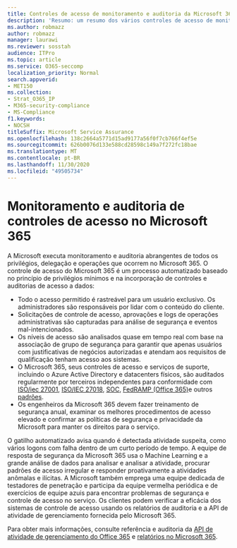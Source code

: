 ```yaml
---
title: Controles de acesso de monitoramento e auditoria da Microsoft 365
description: 'Resumo: um resumo dos vários controles de acesso de monitoramento e auditoria disponíveis no Microsoft 365.'
ms.author: robmazz
author: robmazz
manager: laurawi
ms.reviewer: sosstah
audience: ITPro
ms.topic: article
ms.service: O365-seccomp
localization_priority: Normal
search.appverid:
- MET150
ms.collection:
- Strat_O365_IP
- M365-security-compliance
- MS-Compliance
f1.keywords:
- NOCSH
titleSuffix: Microsoft Service Assurance
ms.openlocfilehash: 138c2664a5771d15ad9177a56f0f7cb766f4ef5e
ms.sourcegitcommit: 626b0076d133e588cd28598c149a7f272fc18bae
ms.translationtype: MT
ms.contentlocale: pt-BR
ms.lasthandoff: 11/30/2020
ms.locfileid: "49505734"
---
```

# <a name="monitoring-and-auditing-access-controls-in-microsoft-365"></a>Monitoramento e auditoria de controles de acesso no Microsoft 365

A Microsoft executa monitoramento e auditoria abrangentes de todos os privilégios, delegação e operações que ocorrem no Microsoft 365. O controle de acesso do Microsoft 365 é um processo automatizado baseado no princípio de privilégios mínimos e na incorporação de controles e auditorias de acesso a dados:

- Todo o acesso permitido é rastreável para um usuário exclusivo. Os administradores são responsáveis por lidar com o conteúdo do cliente.
- Solicitações de controle de acesso, aprovações e logs de operações administrativas são capturadas para análise de segurança e eventos mal-intencionados.
- Os níveis de acesso são analisados quase em tempo real com base na associação de grupo de segurança para garantir que apenas usuários com justificativas de negócios autorizadas e atendam aos requisitos de qualificação tenham acesso aos sistemas.
- O Microsoft 365, seus controles de acesso e serviços de suporte, incluindo o Azure Active Directory e datacenters físicos, são auditados regularmente por terceiros independentes para conformidade com [ISO/iec 27001](https://www.microsoft.com/TrustCenter/Compliance/iso-iec-27001), [ISO/IEC 27018](https://www.microsoft.com/TrustCenter/Compliance/iso-iec-27018), [SOC](https://www.microsoft.com/TrustCenter/Compliance/SOC), [FedRAMP (Office 365)](https://www.microsoft.com/TrustCenter/Compliance/FedRAMP)e outros [padrões](https://www.microsoft.com/TrustCenter/Compliance?service=Office#Icons).
- Os engenheiros da Microsoft 365 devem fazer treinamento de segurança anual, examinar os melhores procedimentos de acesso elevado e confirmar as políticas de segurança e privacidade da Microsoft para manter os direitos para o serviço.

O gatilho automatizado avisa quando é detectada atividade suspeita, como vários logons com falha dentro de um curto período de tempo. A equipe de resposta de segurança da Microsoft 365 usa o Machine Learning e a grande análise de dados para analisar e analisar a atividade, procurar padrões de acesso irregular e responder proativamente a atividades anômalas e ilícitas. A Microsoft também emprega uma equipe dedicada de testadores de penetração e participa da equipe vermelha periódica e de exercícios de equipe azuis para encontrar problemas de segurança e controle de acesso no serviço. Os clientes podem verificar a eficácia dos sistemas de controle de acesso usando os relatórios de auditoria e a API de atividade de gerenciamento fornecida pelo Microsoft 365.

Para obter mais informações, consulte referência e auditoria da [API de atividade de gerenciamento do Office 365](https://docs.microsoft.com/office/office-365-management-api/office-365-management-activity-api-reference) e [relatórios no Microsoft 365](assurance-auditing-and-reporting-overview.md).

